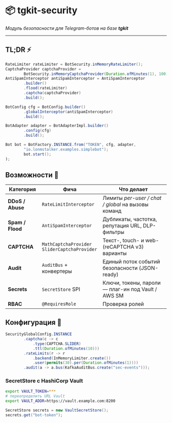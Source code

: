 # 📦 tgkit-security
*Модуль безопасности для Telegram-ботов на базе **tgkit***

---

## TL;DR ⚡
```java
RateLimiter rateLimiter = BotSecurity.inMemoryRateLimiter();
CaptchaProvider captchaProvider =
        BotSecurity.inMemoryCaptchaProvider(Duration.ofMinutes(1), 100);
AntiSpamInterceptor antiSpamInterceptor = AntiSpamInterceptor
        .builder()
        .flood(rateLimiter)
        .captcha(captchaProvider)
        .build();

BotConfig cfg = BotConfig.builder()
        .globalInterceptor(antiSpamInterceptor)
        .build();

BotAdapter adapter = BotAdapterImpl.builder()
        .config(cfg)
        .build();

Bot bot = BotFactory.INSTANCE.from("TOKEN", cfg, adapter,
        "io.lonmstalker.examples.simplebot");
        bot.start();
);
```

## Возможности 🚀

| Категория        | Фича                                               | Что делает                                         |
|------------------|----------------------------------------------------|----------------------------------------------------|
| **DDoS / Abuse** | `RateLimitInterceptor`                             | Лимиты *per-user / chat / global* на вызовы команд |
| **Spam / Flood** | `AntiSpamInterceptor`                              | Дубликаты, частотка, репутация URL, DLP-фильтры    |
| **CAPTCHA**      | `MathCaptchaProvider`  <br>`SliderCaptchaProvider` | Текст-, touch- и web- (reCAPTCHA v3) варианты      |
| **Audit**        | `AuditBus` + конвертеры                            | Единый поток событий безопасности (JSON-ready)     |
| **Secrets**      | `SecretStore` SPI                                  | Ключи, токены, пароли — плаг-ин под Vault / AWS SM |
| **RBAC**         | `@RequiresRole`                                    | Проверка ролей                                     |

## Конфигурация 🔧
```java
SecurityGlobalConfig.INSTANCE
        .captcha(c -> c
            .type(CAPTCHA.SLIDER)
            .ttl(Duration.ofMinutes(10)))
        .rateLimits(r -> r
            .backend(InMemoryLimiter.create())
            .user(permits(30).per(Duration.ofMinutes(1))))
        .audit(a -> a.bus(KafkaAuditBus.create("sec-events")));

```

### SecretStore с HashiCorp Vault

```bash
export VAULT_TOKEN=***
# переопределить URL Vault
export VAULT_ADDR=https://vault.example.com:8200
```

```java
SecretStore secrets = new VaultSecretStore();
secrets.get("bot-token");
```